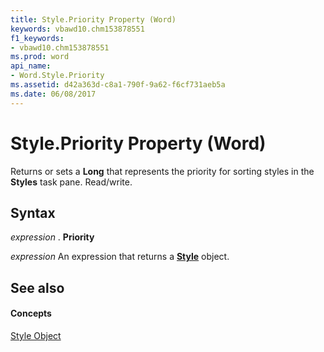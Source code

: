 ```yaml
---
title: Style.Priority Property (Word)
keywords: vbawd10.chm153878551
f1_keywords:
- vbawd10.chm153878551
ms.prod: word
api_name:
- Word.Style.Priority
ms.assetid: d42a363d-c8a1-790f-9a62-f6cf731aeb5a
ms.date: 06/08/2017
---
```



# Style.Priority Property (Word)

Returns or sets a **Long** that represents the priority for sorting styles in the **Styles** task pane. Read/write.


## Syntax

 _expression_ . **Priority**

 _expression_ An expression that returns a **[Style](style-object-word.md)** object.


## See also


#### Concepts


[Style Object](style-object-word.md)

